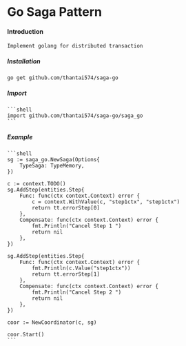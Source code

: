 # Go Saga Pattern 
#### Introduction 
    Implement golang for distributed transaction 

##### Installation 
    go get github.com/thantai574/saga-go
##### Import 
    ```shell
    import github.com/thantai574/saga-go/saga_go
    ```
##### Example 
    ```shell
    sg := saga_go.NewSaga(Options{
        TypeSaga: TypeMemory,
    })
    
    c := context.TODO()
    sg.AddStep(entities.Step{
        Func: func(ctx context.Context) error {
            c = context.WithValue(c, "step1ctx", "step1ctx")
            return tt.errorStep[0]
        },
        Compensate: func(ctx context.Context) error {
            fmt.Println("Cancel Step 1 ")
            return nil
        },
    })
    
    sg.AddStep(entities.Step{
        Func: func(ctx context.Context) error {
            fmt.Println(c.Value("step1ctx"))
            return tt.errorStep[1]
        },
        Compensate: func(ctx context.Context) error {
            fmt.Println("Cancel Step 2 ")
            return nil
        },
    })
    
    coor := NewCoordinator(c, sg)
        
    coor.Start()
    ```
##